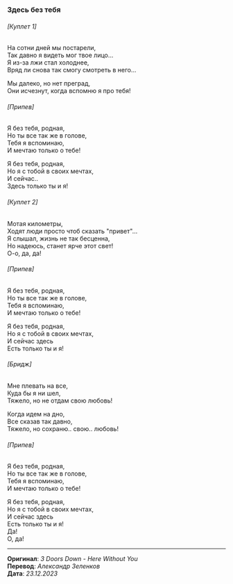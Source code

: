 ### Здесь без тебя

###### [Куплет 1]

На сотни дней мы постарели, \
Так давно я видеть мог твое лицо... \
Я из-за лжи стал холоднее, \
Вряд ли снова так смогу смотреть в него...

Мы далеко, но нет преград, \
Они исчезнут, когда вспомню я про тебя!

###### [Припев]

Я без тебя, родная, \
Но ты все так же в голове, \
Тебя я вспоминаю, \
И мечтаю только о тебе!

Я без тебя, родная, \
Но я с тобой в своих мечтах, \
И сейчас.. \
Здесь только ты и я!

###### [Куплет 2]

Мотая километры, \
Ходят люди просто чтоб сказать "привет"... \
Я слышал, жизнь не так бесценна, \
Но надеюсь, станет ярче этот свет! \
О-о, да, да!

###### [Припев]

Я без тебя, родная, \
Но ты все так же в голове, \
Тебя я вспоминаю, \
И мечтаю только о тебе!

Я без тебя, родная, \
Но я с тобой в своих мечтах, \
И сейчас здесь \
Есть только ты и я!

###### [Бридж]

Мне плевать на все, \
Куда бы я ни шел, \
Тяжело, но не отдам свою любовь!

Когда идем на дно, \
Все сказав так давно, \
Тяжело, но сохраню.. свою.. любовь!

###### [Припев]

Я без тебя, родная, \
Но ты все так же в голове, \
Тебя я вспоминаю, \
И мечтаю только о тебе!

Я без тебя, родная, \
Но я с тобой в своих мечтах, \
И сейчас здесь \
Есть только ты и я! \
Да! \
О, да!

---

**Оригинал**: _3 Doors Down - Here Without You_ \
**Перевод**: _Александр Зеленков_ \
**Дата**: _23.12.2023_

